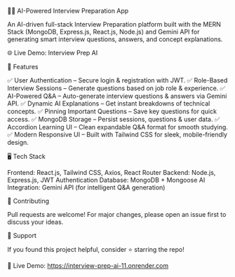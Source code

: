 🧑‍💻 AI-Powered Interview Preparation App

An AI-driven full-stack Interview Preparation platform built with the MERN Stack (MongoDB, Express.js, React.js, Node.js) and Gemini API for generating smart interview questions, answers, and concept explanations.

🌐 Live Demo: Interview Prep AI

🚀 Features

✅ User Authentication – Secure login & registration with JWT.
✅ Role-Based Interview Sessions – Generate questions based on job role & experience.
✅ AI-Powered Q&A – Auto-generate interview questions & answers via Gemini API.
✅ Dynamic AI Explanations – Get instant breakdowns of technical concepts.
✅ Pinning Important Questions – Save key questions for quick access.
✅ MongoDB Storage – Persist sessions, questions & user data.
✅ Accordion Learning UI – Clean expandable Q&A format for smooth studying.
✅ Modern Responsive UI – Built with Tailwind CSS for sleek, mobile-friendly design.

🖥️ Tech Stack

Frontend: React.js, Tailwind CSS, Axios, React Router
Backend: Node.js, Express.js, JWT Authentication
Database: MongoDB + Mongoose
AI Integration: Gemini API (for intelligent Q&A generation)


🤝 Contributing

Pull requests are welcome! For major changes, please open an issue first to discuss your ideas.

🙌 Support

If you found this project helpful, consider ⭐ starring the repo!

📌 Live Demo: https://interview-prep-ai-11.onrender.com
